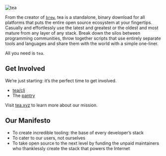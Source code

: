 ![tea](https://tea.xyz/banner.png)

From the creator of [`brew`], tea is a standalone, binary download for all
platforms that puts the entire open
source ecosystem at your fingertips. Casually and effortlessly use the latest
and greatest or the oldest and most mature from any layer of any stack. Break
down the silos between programming communities, throw together scripts that
use entirely separate tools and languages and share them with the world with
a simple one-liner.

All you need is `tea`.


## Get Involved

We’re just starting: it’s the perfect time to get involved.

* [tea/cli](https://github.com/teaxyz/cli)
* The [pantry](https://github.com/teaxyz/pantry.core)

Visit [tea.xyz](https://tea.xyz) to learn more about our mission.


## Our Manifesto

* To create incredible tooling: the base of every developer’s stack
* To cater to our users, not ourselves
* To take open source to the next level by funding the unpaid maintainers who
    thanklessly create the stack that powers the Internet


[`brew`]: https://brew.sh
